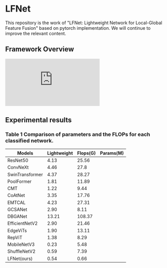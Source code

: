 # LFNet
This repository is the work of "LFNet: Lightweight Network for Local-Global Feature Fusion" based on pytorch implementation. We will continue to improve the relevant content.<br>
## Framework Overview
![image](https://github.com/lcxddn/LFNet/blob/main/Img/LFNet.pdf)
## Experimental results
### Table 1 Comparison of parameters and the FLOPs for each classified network.<br>
| Models  | Lightweight  | Flops(G) | Params(M) |
| ------------- | ------------- | ------------- | ------------- |
| ResNet50  | 4.13  |  25.56  |
| ConvNeXt  | 4.46  | 27.8  |
| SwinTransformer  | 4.37  |  28.27  |
| PoolFormer  | 1.81  |  11.89  |
| CMT  | 1.22  |  9.44  |
| CoAtNet  | 3.35  |  17.76  |
| EMTCAL  | 4.23  |  27.31  |
| GCSANet   | 2.90  |  8.11  |
| DBGANet   | 13.21  |  108.37  |
| EfficientNetV2  | 2.90  |  21.46  |
| EdgeViTs  | 1.90  |  13.11  |
| RepViT  | 1.38  |  8.29  |
| MobileNetV3  | 0.23  |  5.48  |
| ShuffleNetV2   | 0.59  |  7.39  |
| LFNet(ours)  | 0.54  |  0.66  |
